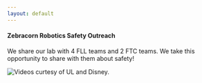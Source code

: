 ```yaml
---
layout: default
---
```


#### Zebracorn Robotics Safety Outreach

We share our lab with 4 FLL teams and 2 FTC teams. We take this opportunity to share with them about safety! 

 ![Videos curtesy of UL and Disney.](assets/images/safety.jpg)

